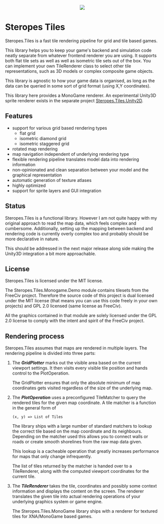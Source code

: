 <p align="center">
    <a href="https://www.nuget.org/packages/Steropes.Tiles/" alt="NuGet Release">
        <img src="https://img.shields.io/nuget/vpre/Steropes.Tiles" />
    </a>
</p>

# Steropes Tiles

Steropes.Tiles is a fast tile rendering pipeline for grid and tile based 
games. 

This library helps you to keep your game's backend and simulation code neatly
separate from whatever frontend renderer you are using. It supports both flat 
tile sets as well as well as isometric tile sets out of the box. You can implement
your own TileRenderer class to select other tile representations, such as 
3D models or complex composite game objects. 

This library is agnostic to how your game data is organised, as long as the data 
can be queried in some sort of grid format (using X,Y coordinates).  

This library here provides a MonoGame renderer. An experimental Unity3D sprite 
renderer exists in the separate project [Steropes.Tiles.Unity2D](https://github.com/RabbitStewDio/Steropes.Tiles.Unity2D/). 

## Features

* support for various grid based rendering types
  * flat grid 
  * isometric diamond grid
  * isometric staggered grid
* rotated map rendering
* map navigation independent of underlying rendering type
* flexible rendering pipeline translates model data into rendering information
* non-opinionated and clean separation between your model and the graphical representation
* automatic generation of texture atlases
* highly optimized
* support for sprite layers and GUI integration

## Status

Steropes.Tiles is a functional library. However I am not quite happy with my 
original approach to read the map data, which feels complex and cumbersome.
Additionally, setting up the mapping between backend and rendering code is
currently overly complex too and probably should be more declarative in nature.

This should be addressed in the next major release along side making the 
Unity3D integration a bit more approachable.

## License

Steropes.Tiles is licensed under the MIT license. 

The Steropes.Tiles.Monogame.Demo module contains tilesets from the
FreeCiv project. Therefore the source code of this project is dual licensed
under the MIT license (that means you can use this code freely in
your own projects) and GPL 2.0 licensed (same license as FreeCiv).

All the graphics contained in that module are solely licensed under
the GPL 2.0 license to comply with the intent and spirit of the 
FreeCiv project.

## Rendering process

Steropes.Tiles assumes that maps are rendered in multiple layers. The 
rendering pipeline is divided into three parts:

1. The ***GridPlotter*** marks out the visible area based on the current 
   viewport settings. It then visits every visible tile position and hands 
   control to the PlotOperation.
   
   The GridPlotter ensures that only the absolute minimum of map coordinates
   gets visited regardless of the size of the underlying map.
   
2. The ***PlotOperation*** uses a preconfigured TileMatcher to query the 
   rendered tiles for the given map coordinate. A tile matcher is a function 
   in the general form of
    
       (x, y) => List of Tiles

   The library ships with a large number of standard matchers to lookup the 
   correct tile based on the map coordinate and its neighbours. Depending on 
   the matcher used this allows you to connect walls or roads or create 
   smooth shorelines from the raw map data given.
   
   This lookup is a cacheable operation that greatly increases performance 
   for maps that only change infrequently.
   
   The list of tiles returned by the matcher is handed over to a TileRenderer, 
   along with the computed viewport coordinates for the current tile.

3. The ***TileRenderer*** takes the tile, coordinates and possibly some 
   context information and displays the content on the screen. The renderer 
   translates the given tile into actual rendering operations of your 
   underlying graphics system or game engine. 
   
   The Steropes.Tiles.MonoGame library ships with a renderer for textured 
   tiles for XNA/MonoGame based games.

